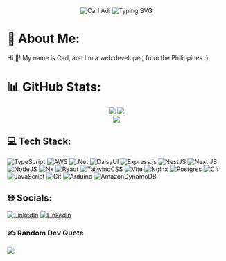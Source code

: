 
<p align="center">

<img src="https://readme-typing-svg.demolab.com?font=Fira+Code&weight=700&size=28&pause=1000&center=true&repeat=false&width=435&lines=Carl+Adi" alt="Carl Adi" />
<img src="https://readme-typing-svg.demolab.com?font=Fira+Code&pause=1000&center=true&width=435&lines=Full-stack+Web+Developer;2%2B+years+of+experience" alt="Typing SVG" />
</p>



# 💫 About Me:
Hi 👋! My name is Carl, and I'm a web developer, from the Philippines :)<br>


# 📊 GitHub Stats:
<div align="center">

![](https://github-readme-stats.vercel.app/api?username=asdiAdi&theme=codeSTACKr&hide_border=true&include_all_commits=true&count_private=false)
![](https://github-readme-streak-stats.herokuapp.com/?user=asdiAdi&theme=codeSTACKr&hide_border=true)<br/>
![](https://github-readme-stats.vercel.app/api/top-langs/?username=asdiAdi&theme=codeSTACKr&hide_border=true&include_all_commits=true&count_private=false&layout=compact)
</div>

###


## 💻 Tech Stack:
![TypeScript](https://img.shields.io/badge/typescript-%23007ACC.svg?style=for-the-badge&logo=typescript&logoColor=white) ![AWS](https://img.shields.io/badge/AWS-%23FF9900.svg?style=for-the-badge&logo=amazon-aws&logoColor=white) ![.Net](https://img.shields.io/badge/.NET-5C2D91?style=for-the-badge&logo=.net&logoColor=white) ![DaisyUI](https://img.shields.io/badge/daisyui-5A0EF8?style=for-the-badge&logo=daisyui&logoColor=white) ![Express.js](https://img.shields.io/badge/express.js-%23404d59.svg?style=for-the-badge&logo=express&logoColor=%2361DAFB) ![NestJS](https://img.shields.io/badge/nestjs-%23E0234E.svg?style=for-the-badge&logo=nestjs&logoColor=white) ![Next JS](https://img.shields.io/badge/Next-black?style=for-the-badge&logo=next.js&logoColor=white) ![NodeJS](https://img.shields.io/badge/node.js-6DA55F?style=for-the-badge&logo=node.js&logoColor=white) ![Nx](https://img.shields.io/badge/nx-143055?style=for-the-badge&logo=nx&logoColor=white) ![React](https://img.shields.io/badge/react-%2320232a.svg?style=for-the-badge&logo=react&logoColor=%2361DAFB) ![TailwindCSS](https://img.shields.io/badge/tailwindcss-%2338B2AC.svg?style=for-the-badge&logo=tailwind-css&logoColor=white) ![Vite](https://img.shields.io/badge/vite-%23646CFF.svg?style=for-the-badge&logo=vite&logoColor=white) ![Nginx](https://img.shields.io/badge/nginx-%23009639.svg?style=for-the-badge&logo=nginx&logoColor=white) ![Postgres](https://img.shields.io/badge/postgres-%23316192.svg?style=for-the-badge&logo=postgresql&logoColor=white) ![C#](https://img.shields.io/badge/c%23-%23239120.svg?style=for-the-badge&logo=csharp&logoColor=white) ![JavaScript](https://img.shields.io/badge/javascript-%23323330.svg?style=for-the-badge&logo=javascript&logoColor=%23F7DF1E) ![Git](https://img.shields.io/badge/git-%23F05033.svg?style=for-the-badge&logo=git&logoColor=white) ![Arduino](https://img.shields.io/badge/-Arduino-00979D?style=for-the-badge&logo=Arduino&logoColor=white) ![AmazonDynamoDB](https://img.shields.io/badge/Amazon%20DynamoDB-4053D6?style=for-the-badge&logo=Amazon%20DynamoDB&logoColor=white)

## 🌐 Socials:
[![LinkedIn](https://img.shields.io/static/v1?message=LinkedIn&logo=linkedin&label=&color=0077B5&logoColor=white&labelColor=&style=for-the-badge)](https://linkedin.com/in/asdiAdi)
[![LinkedIn](https://img.shields.io/static/v1?message=Gmail&logo=gmail&label=&color=D14836&logoColor=white&labelColor=&style=for-the-badge)](https://linkedin.com/in/asdiAdi)


###


### ✍️ Random Dev Quote
![](https://quotes-github-readme.vercel.app/api?type=horizontal&theme=tokyonight)

